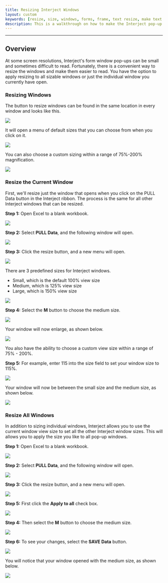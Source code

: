 ```yaml
---
title: Resizing Interject Windows
layout: custom
keywords: [resize, size, windows, forms, frame, text resize, make text bigger]
description: This is a walkthrough on how to make the Interject pop-up windows larger
---
```

* * *

## Overview

At some screen resolutions, Interject's form window pop-ups can be small and sometimes difficult to read. Fortunately, there is a convenient way to resize the windows and make them easier to read. You have the option to apply resizing to all sizable windows or just the individual window you currently have open.

### Resizing Windows

The button to resize windows can be found in the same location in every window and looks like this.

![](/images/Resizing-Form-Windows/0.7.png)
<br>

It will open a menu of default sizes that you can choose from when you click on it.

![](/images/Resizing-Form-Windows/0.8.png)
<br>

You can also choose a custom sizing within a range of 75%-200% magnification.

![](/images/Resizing-Form-Windows/0.9.png)
<br>

### Resize the Current Window

First, we'll resize just the window that opens when you click on the PULL Data button in the Interject ribbon. The process is the same for all other Interject windows that can be resized.

**Step 1:** Open Excel to a blank workbook.

![](/images/Resizing-Form-Windows/01.png)
<br>

**Step 2:** Select **PULL Data**, and the following window will open.

![](/images/Resizing-Form-Windows/02.png)
<br>

**Step 3:** Click the resize button, and a new menu will open.

![](/images/Resizing-Form-Windows/03.png)
<br>

There are 3 predefined sizes for Interject windows.

* Small, which is the default 100% view size
* Medium, which is 125% view size
* Large, which is 150% view size

![](/images/Resizing-Form-Windows/04.png)
<br>

**Step 4:** Select the **M** button to choose the medium size.

![](/images/Resizing-Form-Windows/05a.png)
<br>

Your window will now enlarge, as shown below.

![](/images/Resizing-Form-Windows/06a.png)
<br>

You also have the ability to choose a custom view size within a range of 75% - 200%.

**Step 5:** For example, enter 115 into the size field to set your window size to 115%.

![](/images/Resizing-Form-Windows/07.png)
<br>

Your window will now be between the small size and the medium size, as shown below.

![](/images/Resizing-Form-Windows/08.png)
<br>

### Resize All Windows

In addition to sizing individual windows, Interject allows you to use the current window view size to set all the other Interject window sizes. This will allows you to apply the size you like to all pop-up windows.

**Step 1:** Open Excel to a blank workbook.

![](/images/Resizing-Form-Windows/01.png)
<br>

**Step 2:** Select **PULL Data**, and the following window will open.

![](/images/Resizing-Form-Windows/02.png)
<br>

**Step 3:** Click the resize button, and a new menu will open.

![](/images/Resizing-Form-Windows/03.png)
<br>

**Step 5:** First click the **Apply to all** check box.

![](/images/Resizing-Form-Windows/05.png)
<br>

**Step 4:** Then select the **M** button to choose the medium size.

![](/images/Resizing-Form-Windows/06.png)
<br>

**Step 6:** To see your changes, select the **SAVE Data** button.

![](/images/Resizing-Form-Windows/10.png)
<br>

You will notice that your window opened with the medium size, as shown below.

![](/images/Resizing-Form-Windows/11.png)
<br>
